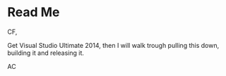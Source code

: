 # Read Me

CF,

Get Visual Studio Ultimate 2014, then I will walk trough pulling this down, building it and releasing it.


AC
